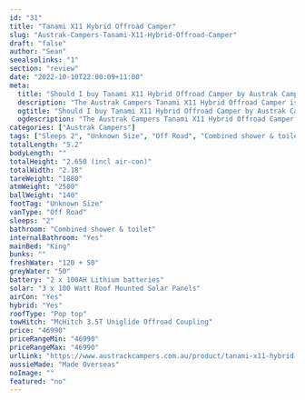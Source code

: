 ```yaml
---
id: "31"
title: "Tanami X11 Hybrid Offroad Camper"
slug: "Austrak-Campers-Tanami-X11-Hybrid-Offroad-Camper"
draft: "false"
author: "Sean"
seealsolinks: "1"
section: "review"
date: "2022-10-10T22:00:09+11:00"
meta:
  title: "Should I buy Tanami X11 Hybrid Offroad Camper by Austrak Campers?"
  description: "The Austrak Campers Tanami X11 Hybrid Offroad Camper is classed as Off Road, and sleeps 2 people. It is Made Overseas and comes in at Unknown Size. It generally has Combined shower & toilet."
  ogtitle: "Should I buy Tanami X11 Hybrid Offroad Camper by Austrak Campers?"
  ogdescription: "The Austrak Campers Tanami X11 Hybrid Offroad Camper is classed as Off Road, and sleeps 2 people. It is Made Overseas and comes in at Unknown Size. It generally has Combined shower & toilet."
categories: ["Austrak Campers"]
tags: ["Sleeps 2", "Unknown Size", "Off Road", "Combined shower & toilet", "Pop top", "Under 50k"]
totalLength: "5.2"
bodyLength: ""
totalHeight: "2.650 (incl air-con)"
totalWidth: "2.18"
tareWeight: "1880"
atmWeight: "2500"
ballWeight: "140"
footTag: "Unknown Size"
vanType: "Off Road"
sleeps: "2"
bathroom: "Combined shower & toilet"
internalBathroom: "Yes"
mainBed: "King"
bunks: ""
freshWater: "120 + 50"
greyWater: "50"
battery: "2 x 100AH Lithium batteries"
solar: "3 x 100 Watt Roof Mounted Solar Panels"
airCon: "Yes"
hybrid: "Yes"
roofType: "Pop top"
towHitch: "McHitch 3.5T Uniglide Offroad Coupling"
price: "46990"
priceRangeMin: "46990"
priceRangeMax: "46990"
urlLink: "https://www.austrackcampers.com.au/product/tanami-x11-hybrid-offroad-camper/"
aussieMade: "Made Overseas"
noImage: ""
featured: "no"
---
```

